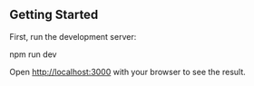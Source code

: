 ## Getting Started

First, run the development server:

npm run dev

Open [http://localhost:3000](http://localhost:3000) with your browser to see the result.
